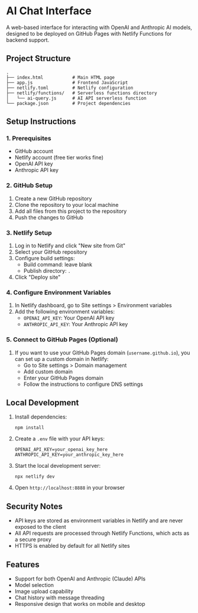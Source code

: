 # AI Chat Interface

A web-based interface for interacting with OpenAI and Anthropic AI models, designed to be deployed on GitHub Pages with Netlify Functions for backend support.

## Project Structure

```
.
├── index.html           # Main HTML page
├── app.js               # Frontend JavaScript
├── netlify.toml         # Netlify configuration
├── netlify/functions/   # Serverless functions directory
│   └── ai-query.js      # AI API serverless function
└── package.json         # Project dependencies
```

## Setup Instructions

### 1. Prerequisites

- GitHub account
- Netlify account (free tier works fine)
- OpenAI API key
- Anthropic API key

### 2. GitHub Setup

1. Create a new GitHub repository
2. Clone the repository to your local machine
3. Add all files from this project to the repository
4. Push the changes to GitHub

### 3. Netlify Setup

1. Log in to Netlify and click "New site from Git"
2. Select your GitHub repository
3. Configure build settings:
   - Build command: leave blank
   - Publish directory: `.`
4. Click "Deploy site"

### 4. Configure Environment Variables

1. In Netlify dashboard, go to Site settings > Environment variables
2. Add the following environment variables:
   - `OPENAI_API_KEY`: Your OpenAI API key
   - `ANTHROPIC_API_KEY`: Your Anthropic API key

### 5. Connect to GitHub Pages (Optional)

1. If you want to use your GitHub Pages domain (`username.github.io`), you can set up a custom domain in Netlify:
   - Go to Site settings > Domain management
   - Add custom domain
   - Enter your GitHub Pages domain
   - Follow the instructions to configure DNS settings

## Local Development

1. Install dependencies:
   ```
   npm install
   ```

2. Create a `.env` file with your API keys:
   ```
   OPENAI_API_KEY=your_openai_key_here
   ANTHROPIC_API_KEY=your_anthropic_key_here
   ```

3. Start the local development server:
   ```
   npx netlify dev
   ```

4. Open `http://localhost:8888` in your browser

## Security Notes

- API keys are stored as environment variables in Netlify and are never exposed to the client
- All API requests are processed through Netlify Functions, which acts as a secure proxy
- HTTPS is enabled by default for all Netlify sites

## Features

- Support for both OpenAI and Anthropic (Claude) APIs
- Model selection
- Image upload capability
- Chat history with message threading
- Responsive design that works on mobile and desktop